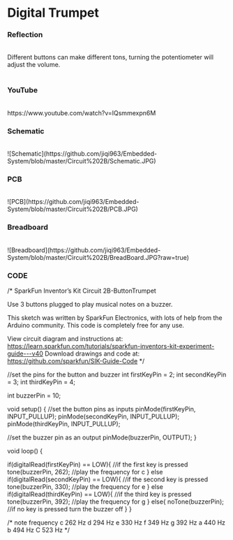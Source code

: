 <h1>Digital Trumpet</h1>
<h3>Reflection </h3>
</br>
Different buttons can make different tons, turning the potentiometer will adjust the volume.
</br>
</br>
<h3>YouTube</h3>
</br>
https://www.youtube.com/watch?v=IQsmmexpn6M
</br>
<h3>Schematic</h3>
</br>
![Schematic](https://github.com/jiqi963/Embedded-System/blob/master/Circuit%202B/Schematic.JPG)
</br>
<h3>PCB</h3>
</br>
![PCB](https://github.com/jiqi963/Embedded-System/blob/master/Circuit%202B/PCB.JPG)
</br>
<h3>Breadboard</h3>
</br>
![Breadboard](https://github.com/jiqi963/Embedded-System/blob/master/Circuit%202B/BreadBoard.JPG?raw=true)
</br>
<h3>CODE</h3>
/*
SparkFun Inventor’s Kit
Circuit 2B-ButtonTrumpet

Use 3 buttons plugged to play musical notes on a buzzer.

This sketch was written by SparkFun Electronics, with lots of help from the Arduino community.
This code is completely free for any use.

View circuit diagram and instructions at: https://learn.sparkfun.com/tutorials/sparkfun-inventors-kit-experiment-guide---v40
Download drawings and code at: https://github.com/sparkfun/SIK-Guide-Code
*/

//set the pins for the button and buzzer
int firstKeyPin = 2;
int secondKeyPin = 3;
int thirdKeyPin = 4;

int buzzerPin = 10;


void setup() {
  //set the button pins as inputs
  pinMode(firstKeyPin, INPUT_PULLUP);
  pinMode(secondKeyPin, INPUT_PULLUP);
  pinMode(thirdKeyPin, INPUT_PULLUP);

  //set the buzzer pin as an output
  pinMode(buzzerPin, OUTPUT);
}

void loop() {
  
  if(digitalRead(firstKeyPin) == LOW){        //if the first key is pressed
    tone(buzzerPin, 262);                     //play the frequency for c
  }
  else if(digitalRead(secondKeyPin) == LOW){  //if the second key is pressed
    tone(buzzerPin, 330);                     //play the frequency for e
  }
  else if(digitalRead(thirdKeyPin) == LOW){   //if the third key is pressed
    tone(buzzerPin, 392);                     //play the frequency for g
  }
  else{
    noTone(buzzerPin);                        //if no key is pressed turn the buzzer off
  }
}

  /*
  note  frequency
  c     262 Hz
  d     294 Hz
  e     330 Hz
  f     349 Hz
  g     392 Hz
  a     440 Hz
  b     494 Hz
  C     523 Hz
  */
